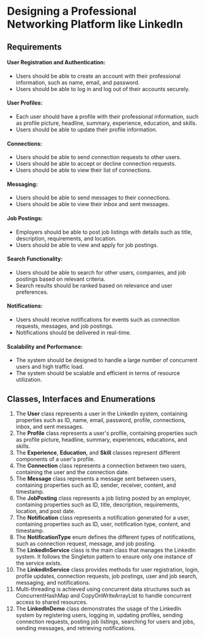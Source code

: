 # Designing a Professional Networking Platform like LinkedIn

## Requirements
#### User Registration and Authentication:
- Users should be able to create an account with their professional information, such as name, email, and password.
- Users should be able to log in and log out of their accounts securely.
#### User Profiles:
- Each user should have a profile with their professional information, such as profile picture, headline, summary, experience, education, and skills.
- Users should be able to update their profile information.
#### Connections:
- Users should be able to send connection requests to other users.
- Users should be able to accept or decline connection requests.
- Users should be able to view their list of connections.
#### Messaging:
- Users should be able to send messages to their connections.
- Users should be able to view their inbox and sent messages.
#### Job Postings:
- Employers should be able to post job listings with details such as title, description, requirements, and location.
- Users should be able to view and apply for job postings.
#### Search Functionality:
- Users should be able to search for other users, companies, and job postings based on relevant criteria.
- Search results should be ranked based on relevance and user preferences.
#### Notifications:
- Users should receive notifications for events such as connection requests, messages, and job postings.
- Notifications should be delivered in real-time.
#### Scalability and Performance:
- The system should be designed to handle a large number of concurrent users and high traffic load.
- The system should be scalable and efficient in terms of resource utilization.


## Classes, Interfaces and Enumerations
1. The **User** class represents a user in the LinkedIn system, containing properties such as ID, name, email, password, profile, connections, inbox, and sent messages.
2. The **Profile** class represents a user's profile, containing properties such as profile picture, headline, summary, experiences, educations, and skills.
3. The **Experience**, **Education**, and **Skill** classes represent different components of a user's profile.
4. The **Connection** class represents a connection between two users, containing the user and the connection date.
5. The **Message** class represents a message sent between users, containing properties such as ID, sender, receiver, content, and timestamp.
6. The **JobPosting** class represents a job listing posted by an employer, containing properties such as ID, title, description, requirements, location, and post date.
7. The **Notification** class represents a notification generated for a user, containing properties such as ID, user, notification type, content, and timestamp.
8. The **NotificationType** enum defines the different types of notifications, such as connection request, message, and job posting.
9. The **LinkedInService** class is the main class that manages the LinkedIn system. It follows the Singleton pattern to ensure only one instance of the service exists.
10. The **LinkedInService** class provides methods for user registration, login, profile updates, connection requests, job postings, user and job search, messaging, and notifications.
11. Multi-threading is achieved using concurrent data structures such as ConcurrentHashMap and CopyOnWriteArrayList to handle concurrent access to shared resources.
12. The **LinkedInDemo** class demonstrates the usage of the LinkedIn system by registering users, logging in, updating profiles, sending connection requests, posting job listings, searching for users and jobs, sending messages, and retrieving notifications.